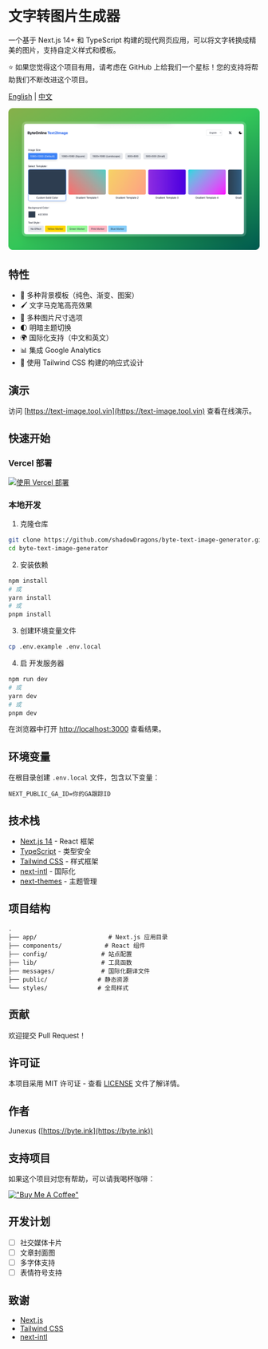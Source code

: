 # 文字转图片生成器

一个基于 Next.js 14+ 和 TypeScript 构建的现代网页应用，可以将文字转换成精美的图片，支持自定义样式和模板。

⭐ 如果您觉得这个项目有用，请考虑在 GitHub 上给我们一个星标！您的支持将帮助我们不断改进这个项目。

[English](README.md) | [中文](README-zh.md)

![Byte Text Image Generator](./public/card.png)

## 特性

- 🎨 多种背景模板（纯色、渐变、图案）
- 🖌️ 文字马克笔高亮效果
- 📏 多种图片尺寸选项
- 🌓 明暗主题切换
- 🌍 国际化支持（中文和英文）
- 📊 集成 Google Analytics
- 💅 使用 Tailwind CSS 构建的响应式设计

## 演示

访问 [https://text-image.tool.vin](https://text-image.tool.vin) 查看在线演示。

## 快速开始

### Vercel 部署

[![使用 Vercel 部署](https://vercel.com/button)](https://vercel.com/new/clone?repository-url=https://github.com/shadowDragons/byte-text-image-generator)

### 本地开发

1. 克隆仓库

```bash
git clone https://github.com/shadowDragons/byte-text-image-generator.git
cd byte-text-image-generator
```

2. 安装依赖

```bash
npm install
# 或
yarn install
# 或
pnpm install
```

3. 创建环境变量文件

```bash
cp .env.example .env.local
```

4. 启 开发服务器

```bash
npm run dev
# 或
yarn dev
# 或
pnpm dev
```

在浏览器中打开 [http://localhost:3000](http://localhost:3000) 查看结果。

## 环境变量

在根目录创建 `.env.local` 文件，包含以下变量：

```env
NEXT_PUBLIC_GA_ID=你的GA跟踪ID
```

## 技术栈

- [Next.js 14](https://nextjs.org/) - React 框架
- [TypeScript](https://www.typescriptlang.org/) - 类型安全
- [Tailwind CSS](https://tailwindcss.com/) - 样式框架
- [next-intl](https://next-intl-docs.vercel.app/) - 国际化
- [next-themes](https://github.com/pacocoursey/next-themes) - 主题管理

## 项目结构

```
.
├── app/                    # Next.js 应用目录
├── components/            # React 组件
├── config/               # 站点配置
├── lib/                  # 工具函数
├── messages/             # 国际化翻译文件
├── public/              # 静态资源
└── styles/              # 全局样式
```

## 贡献

欢迎提交 Pull Request！

## 许可证

本项目采用 MIT 许可证 - 查看 [LICENSE](LICENSE) 文件了解详情。

## 作者

Junexus ([https://byte.ink](https://byte.ink))

## 支持项目

如果这个项目对您有帮助，可以请我喝杯咖啡：

[!["Buy Me A Coffee"](https://www.buymeacoffee.com/assets/img/custom_images/orange_img.png)](https://byte.ink/zh/sponsor)

## 开发计划

- [ ] 社交媒体卡片
- [ ] 文章封面图
- [ ] 多字体支持
- [ ] 表情符号支持

## 致谢

- [Next.js](https://nextjs.org/)
- [Tailwind CSS](https://tailwindcss.com/)
- [next-intl](https://next-intl-docs.vercel.app/)

